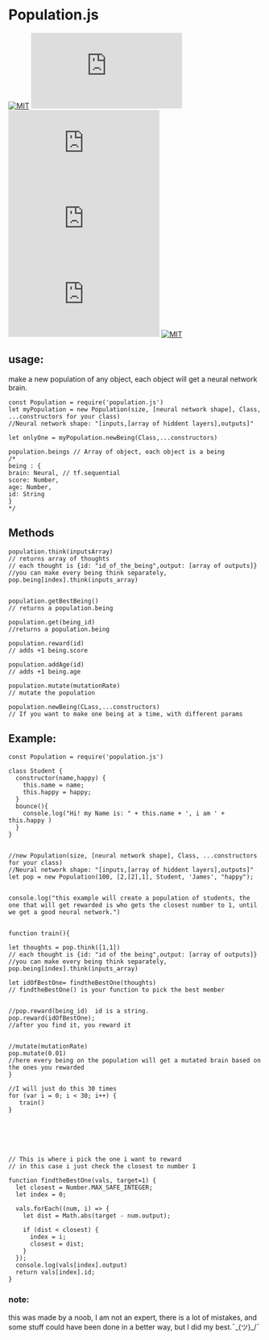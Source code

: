 # Population.js
[![MIT](https://img.shields.io/github/license/mashape/apistatus.svg)](https://github.com/Zaydme/population.js/blob/master/LICENSE)
![Bitbucket open issues](https://img.shields.io/bitbucket/issues-raw/Zaydme/population.js)
![David](https://img.shields.io/david/Zaydme/population.js)
![GitHub stars](https://img.shields.io/github/stars/Zaydme/population.js) 
![GitHub forks](https://img.shields.io/github/forks/Zaydme/population.js)
[![MIT](https://img.shields.io/badge/made%20by-Noob-blue.svg)](#ye)
## usage:
make a new population of any object, each object will get a neural network brain.
```
const Population = require('population.js')
let myPopulation = new Population(size, [neural network shape], Class, ...constructors for your class)
//Neural network shape: "[inputs,[array of hiddent layers],outputs]"

let onlyOne = myPopulation.newBeing(Class,...constructors)
```

```
population.beings // Array of object, each object is a being
/*
being : {
brain: Neural, // tf.sequential
score: Number,
age: Number,
id: String
}
*/
```
## Methods
```
population.think(inputsArray)
// returns array of thoughts
// each thought is {id: "id_of_the_being",output: [array of outputs]}
//you can make every being think separately, pop.being[index].think(inputs_array)


population.getBestBeing()
// returns a population.being

population.get(being_id)
//returns a population.being

population.reward(id)
// adds +1 being.score

population.addAge(id)
// adds +1 being.age

population.mutate(mutationRate)
// mutate the population

population.newBeing(CLass,...constructors)
// If you want to make one being at a time, with different params

```
## Example:
```
const Population = require('population.js')

class Student {
  constructor(name,happy) {
    this.name = name;
    this.happy = happy;
  }
  bounce(){
    console.log("Hi! my Name is: " + this.name + ', i am ' + this.happy )
  }
}


//new Population(size, [neural network shape], Class, ...constructors for your class)
//Neural network shape: "[inputs,[array of hiddent layers],outputs]"
let pop = new Population(100, [2,[2],1], Student, 'James', "happy");


console.log("this example will create a population of students, the one that will get rewarded is who gets the closest number to 1, until we get a good neural network.")


function train(){

let thoughts = pop.think([1,1])
// each thought is {id: "id of the being",output: [array of outputs]}
//you can make every being think separately, pop.being[index].think(inputs_array)

let idOfBestOne= findtheBestOne(thoughts)
// findtheBestOne() is your function to pick the best member


//pop.reward(being_id)  id is a string.
pop.reward(idOfBestOne);
//after you find it, you reward it


//mutate(mutationRate)
pop.mutate(0.01)
//here every being on the population will get a mutated brain based on the ones you rewarded
}

//I will just do this 30 times
for (var i = 0; i < 30; i++) {
   train()
}






// This is where i pick the one i want to reward
// in this case i just check the closest to number 1

function findtheBestOne(vals, target=1) {
  let closest = Number.MAX_SAFE_INTEGER;
  let index = 0;

  vals.forEach((num, i) => {
    let dist = Math.abs(target - num.output);

    if (dist < closest) {
      index = i;
      closest = dist;
    }
  });
  console.log(vals[index].output)
  return vals[index].id;
}

```

### note:
this was made by a noob, I am not an expert, there is a lot of mistakes, and some stuff could have been done in a better way, but I did my best.¯\_(ツ)_/¯
